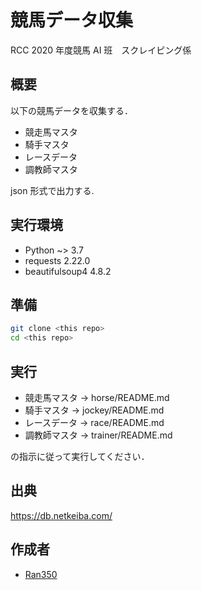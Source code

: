 # 競馬データ収集

RCC 2020 年度競馬 AI 班　スクレイピング係

## 概要

以下の競馬データを収集する．

- 競走馬マスタ
- 騎手マスタ
- レースデータ
- 調教師マスタ

json 形式で出力する.

## 実行環境

- Python ~> 3.7
- requests 2.22.0
- beautifulsoup4 4.8.2

## 準備

```sh
git clone <this repo>
cd <this repo>
```

## 実行

- 競走馬マスタ -> horse/README.md
- 騎手マスタ -> jockey/README.md
- レースデータ -> race/README.md
- 調教師マスタ -> trainer/README.md

の指示に従って実行してください．

## 出典

<https://db.netkeiba.com/>

## 作成者

- [Ran350](https://github.com/Ran350)
